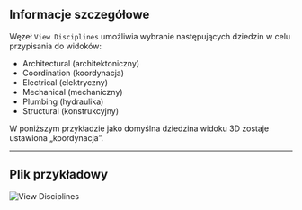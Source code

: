 ## Informacje szczegółowe
Węzeł `View Disciplines` umożliwia wybranie następujących dziedzin w celu przypisania do widoków:

- Architectural (architektoniczny)
- Coordination (koordynacja)
- Electrical (elektryczny)
- Mechanical (mechaniczny)
- Plumbing (hydraulika)
- Structural (konstrukcyjny)

W poniższym przykładzie jako domyślna dziedzina widoku 3D zostaje ustawiona „koordynacja”.
___
## Plik przykładowy

![View Disciplines](./DSRevitNodesUI.ViewDisciplines_img.jpg)
